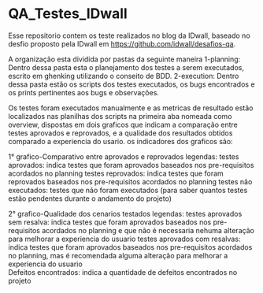 # QA_Testes_IDwall
Esse repositorio contem os teste realizados no blog da IDwall, baseado no desfio  proposto pela IDwall em https://github.com/idwall/desafios-qa.

A organização esta dividida por pastas da seguinte maneira
    1-planning: Dentro dessa pasta esta o planejamento dos testes a serem executados, escrito em ghenking utilizando o conseito de BDD.
    2-execution: Dentro dessa pasta estão os scripts dos testes executados, os bugs encontrados e os prints pertinentes aos bugs e observações.

Os testes foram executados manualmente e as metricas de resultado estão localizados nas planilhas dos scripts na primeira aba nomeada como overview, dispostas em dois graficos que indicam a comparação entre testes aprovados e reprovados, e a qualidade dos resultados obtidos comparado a experiencia do usario. os indicadores dos graficos são:
    
1° grafico-Comparativo entre aprovados e reprovados
        legendas: 
            testes aprovados: indica testes que foram aprovados baseados nos pre-requisitos acordados no planning
            testes reprovados: indica testes que foram reprovados baseados nos pre-requisitos acordados no planning
            testes não executados: testes que não foram executados (para saber quantos testes estão pendentes durante o andamento do projeto)
    
2° grafico-Qualidade dos cenarios testados
        legendas:
            testes aprovados sem resalva: indica testes que foram aprovados baseados nos pre-requisitos acordados no planning e que não é necessaria nehuma alteração para melhorar a experiencia do usuario
            testes aprovados com resalvas: indica testes que foram aprovados baseados nos pre-requisitos acordados no planning, mas é recomendada alguma alteração para melhorar a experiencia do usuario          
            Defeitos encontrados: indica a quantidade de defeitos encontrados no projeto  




